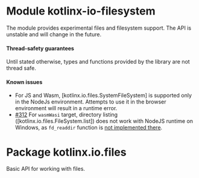 # Module kotlinx-io-filesystem

The module provides experimental files and filesystem support. The API is unstable and will change in the future.

#### Thread-safety guarantees

Until stated otherwise, types and functions provided by the library are not thread safe.

#### Known issues

[//]: <> (TODO: Link to SystemFileSystem doesn't work)
- For JS and Wasm, [kotlinx.io.files.SystemFileSystem] is supported only in the NodeJs environment. Attempts to use it
  in the browser environment will result in a runtime error.
- [#312](https://github.com/Kotlin/kotlinx-io/issues/312) For `wasmWasi` target, directory listing ([kotlinx.io.files.FileSystem.list]) does not work with NodeJS runtime on Windows,
  as `fd_readdir` function is [not implemented there](https://github.com/nodejs/node/blob/6f4d6011ea1b448cf21f5d363c44e4a4c56ca34c/deps/uvwasi/src/uvwasi.c#L19).

# Package kotlinx.io.files

Basic API for working with files.

